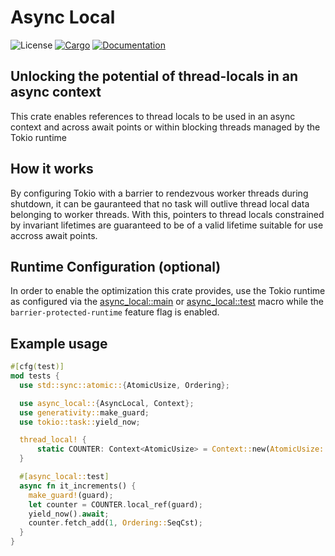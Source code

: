# Async Local

![License](https://img.shields.io/badge/license-MIT-green.svg)
[![Cargo](https://img.shields.io/crates/v/async-local.svg)](https://crates.io/crates/async-local)
[![Documentation](https://docs.rs/async-local/badge.svg)](https://docs.rs/async-local)

## Unlocking the potential of thread-locals in an async context

This crate enables references to thread locals to be used in an async context and across await points or within blocking threads managed by the Tokio runtime

## How it works

By configuring Tokio with a barrier to rendezvous worker threads during shutdown, it can be gauranteed that no task will outlive thread local data belonging to worker threads. With this, pointers to thread locals constrained by invariant lifetimes are guaranteed to be of a valid lifetime suitable for use accross await points.

## Runtime Configuration (optional)

In order to enable the optimization this crate provides, use the Tokio runtime as configured via the [async_local::main](https://docs.rs/async-local/latest/async_local/attr.main.html) or [async_local::test](https://docs.rs/async-local/latest/async_local/attr.test.html) macro while the `barrier-protected-runtime` feature flag is enabled.

## Example usage

```rust
#[cfg(test)]
mod tests {
  use std::sync::atomic::{AtomicUsize, Ordering};

  use async_local::{AsyncLocal, Context};
  use generativity::make_guard;
  use tokio::task::yield_now;

  thread_local! {
      static COUNTER: Context<AtomicUsize> = Context::new(AtomicUsize::new(0));
  }

  #[async_local::test]
  async fn it_increments() {
    make_guard!(guard);
    let counter = COUNTER.local_ref(guard);
    yield_now().await;
    counter.fetch_add(1, Ordering::SeqCst);
  }
}
```